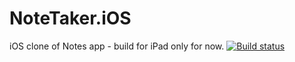 # NoteTaker.iOS

iOS clone of Notes app - build for iPad only for now. 
[![Build status](https://build.mobile.azure.com/v0.1/apps/936b9207-458a-4372-ba21-3504ab348306/branches/master/badge)](https://mobile.azure.com)
